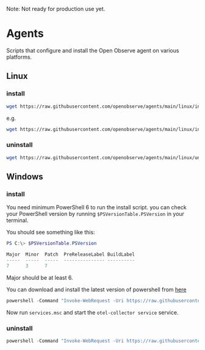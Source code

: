 Note: Not ready for production use yet.

# Agents

Scripts that configure and install the Open Observe agent on various platforms.

## Linux

### install

```bash
wget https://raw.githubusercontent.com/openobserve/agents/main/linux/install.sh && chmod +x install.sh && sudo ./install.sh {URL} {authorization_token}
```

e.g. 

```bash
wget https://raw.githubusercontent.com/openobserve/agents/main/linux/install.sh && chmod +x install.sh && sudo ./install.sh https://api.openobserve.com/api/your_org/ cm9vdEBleGFtcGxlLmNvbTpDb21wbGV4cGFzcyMxMjM=
``` 

### uninstall

```bash
wget https://raw.githubusercontent.com/openobserve/agents/main/linux/uninstall.sh && chmod +x uninstall.sh && sudo ./uninstall.sh
```

## Windows

### install

You need minimum PowerShell 6 to run the install script. you can check your PowerShell version by running `$PSVersionTable.PSVersion` in your terminal.

You should see something like this:

```powershell
PS C:\> $PSVersionTable.PSVersion

Major  Minor  Patch  PreReleaseLabel BuildLabel
-----  -----  -----  --------------- ----------
7      3      7
```

Major should be at least 6.

You can download and install the latest version of powershell from [here](https://learn.microsoft.com/en-us/powershell/scripting/install/installing-powershell-on-windows)

```powershell
powershell -Command "Invoke-WebRequest -Uri https://raw.githubusercontent.com/openobserve/agents/main/windows/install.ps1 -OutFile install.ps1" ; install - powershell -ExecutionPolicy Bypass -File .\install.ps1 -URL <URL> -AUTH_KEY <Authorization_Key>
```

Now run `services.msc` and start the `otel-collector service` service.

### uninstall
```powershell
powershell -Command "Invoke-WebRequest -Uri https://raw.githubusercontent.com/openobserve/agents/main/windows/uninstall.ps1 -OutFile uninstall.ps1" ; powershell -ExecutionPolicy Bypass -File .\uninstall.ps1
```

